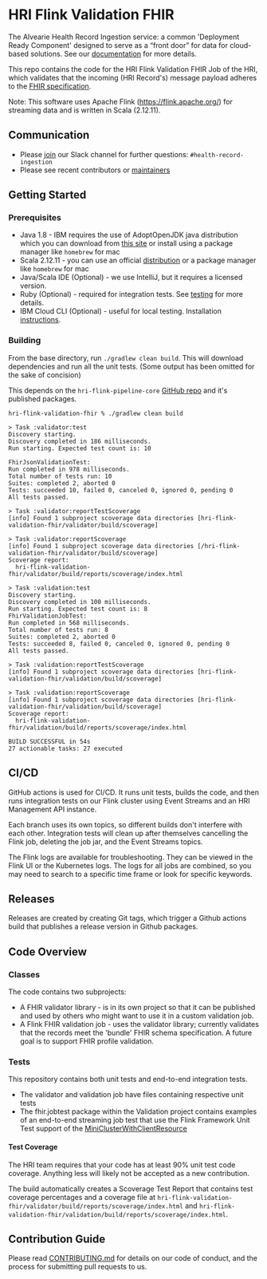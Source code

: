 # HRI Flink Validation FHIR

The Alvearie Health Record Ingestion service: a common 'Deployment Ready Component' designed to serve as a “front door” for data for cloud-based solutions. See our [documentation](https://alvearie.io/HRI) for more details.

This repo contains the code for the HRI Flink Validation FHIR Job of the HRI, which validates that the incoming (HRI Record's) message payload adheres to the [FHIR specification](https://www.hl7.org/fhir/overview.html).

Note: This software uses Apache Flink (https://flink.apache.org/) for streaming data and is written in Scala (2.12.11).

## Communication
* Please [join](https://alvearie.io/contributions/requestSlackAccess/) our Slack channel for further questions: `#health-record-ingestion`
* Please see recent contributors or [maintainers](MAINTAINERS.md)
## Getting Started

### Prerequisites
* Java 1.8 - IBM requires the use of AdoptOpenJDK java distribution which you can download from [this site](https://adoptopenjdk.net/?variant=openjdk8) or install using a package manager like `homebrew` for mac
* Scala 2.12.11 - you can use an official [distribution](https://www.scala-lang.org/download/) or a package manager like `homebrew` for mac
* Java/Scala IDE (Optional) - we use IntelliJ, but it requires a licensed version.
* Ruby (Optional) - required for integration tests. See [testing](test/README.md) for more details.
* IBM Cloud CLI (Optional) - useful for local testing. Installation [instructions](https://cloud.ibm.com/docs/cli?topic=cloud-cli-getting-started).

### Building
From the base directory, run `./gradlew clean build`. This will download dependencies and run all the unit tests. (Some output has been omitted for the sake of concision)

This depends on the `hri-flink-pipeline-core` [GitHub repo](https://github.com/Alvearie/hri-flink-pipeline-core) and it's published packages.

```
hri-flink-validation-fhir % ./gradlew clean build

> Task :validator:test
Discovery starting.
Discovery completed in 186 milliseconds.
Run starting. Expected test count is: 10

FhirJsonValidationTest:
Run completed in 978 milliseconds.
Total number of tests run: 10
Suites: completed 2, aborted 0
Tests: succeeded 10, failed 0, canceled 0, ignored 0, pending 0
All tests passed.

> Task :validator:reportTestScoverage
[info] Found 1 subproject scoverage data directories [hri-flink-validation-fhir/validator/build/scoverage]

> Task :validator:reportScoverage
[info] Found 1 subproject scoverage data directories [/hri-flink-validation-fhir/validator/build/scoverage]
Scoverage report:
  hri-flink-validation-fhir/validator/build/reports/scoverage/index.html

> Task :validation:test
Discovery starting.
Discovery completed in 100 milliseconds.
Run starting. Expected test count is: 8
FhirValidationJobTest:
Run completed in 568 milliseconds.
Total number of tests run: 8
Suites: completed 2, aborted 0
Tests: succeeded 8, failed 0, canceled 0, ignored 0, pending 0
All tests passed.

> Task :validation:reportTestScoverage
[info] Found 1 subproject scoverage data directories [hri-flink-validation-fhir/validation/build/scoverage]

> Task :validation:reportScoverage
[info] Found 1 subproject scoverage data directories [hri-flink-validation-fhir/validation/build/scoverage]
Scoverage report:
  hri-flink-validation-fhir/validation/build/reports/scoverage/index.html

BUILD SUCCESSFUL in 54s
27 actionable tasks: 27 executed

```

## CI/CD
GitHub actions is used for CI/CD. It runs unit tests, builds the code, and then runs integration tests on our Flink cluster using Event Streams and an HRI Management API instance. 

Each branch uses its own topics, so different builds don't interfere with each other. Integration tests will clean up after themselves cancelling the Flink job, deleting the job jar, and the Event Streams topics.

The Flink logs are available for troubleshooting. They can be viewed in the Flink UI or the Kubernetes logs. The logs for all jobs are combined, so you may need to search to a specific time frame or look for specific keywords.


## Releases
Releases are created by creating Git tags, which trigger a Github actions build that publishes a release version in Github packages.

## Code Overview

### Classes
The code contains two subprojects: 
- A FHIR validator library - is in its own project so that it can be published and used by others who might want to use it in a custom validation job.
- A Flink FHIR validation job - uses the validator library; currently validates that the records meet the 'bundle' FHIR schema specification. A future goal is to support FHIR profile validation.

### Tests
This repository contains both unit tests and end-to-end integration tests.

- The validator and validation job have files containing respective unit tests
- The fhir.jobtest package within the Validation project contains examples of an end-to-end streaming job test that use the Flink Framework Unit Test support of the [MiniClusterWithClientResource](https://ci.apache.org/projects/flink/flink-docs-stable/dev/stream/testing.html#junit-rule-miniclusterwithclientresource)

#### Test Coverage
The HRI team requires that your code has at least 90% unit test code coverage. Anything less will likely not be accepted as a new contribution.

The build automatically creates a Scoverage Test Report that contains test coverage percentages and a coverage file at `hri-flink-validation-fhir/validator/build/reports/scoverage/index.html` and `hri-flink-validation-fhir/validation/build/reports/scoverage/index.html`. 

## Contribution Guide
Please read [CONTRIBUTING.md](CONTRIBUTING.md) for details on our code of conduct, and the process for submitting pull requests to us.
